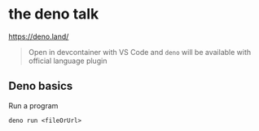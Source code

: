 # the deno talk

https://deno.land/

> Open in devcontainer with VS Code and `deno` will be available with official language plugin

## Deno basics

Run a program

```
deno run <fileOrUrl>

```

